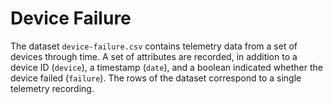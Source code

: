# Device Failure

The dataset `device-failure.csv` contains telemetry data from a set of devices through time. A set of attributes are
recorded, in addition to a device ID (`device`), a timestamp (`date`), and a boolean indicated whether the device failed
(`failure`). The rows of the dataset correspond to a single telemetry recording. 